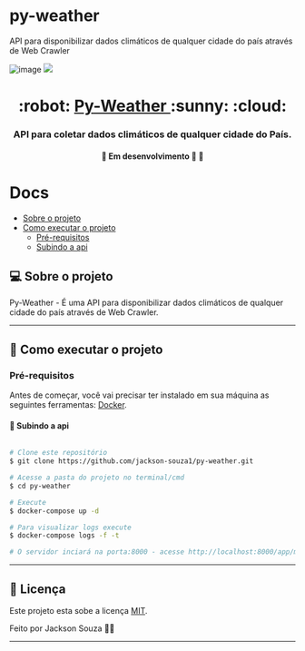 # py-weather
API para disponibilizar dados climáticos de qualquer cidade do país através de Web Crawler




![image](https://user-images.githubusercontent.com/66448077/123535820-dcd54880-d6fc-11eb-8a62-6b92d5dabc52.png)
![](https://user-images.githubusercontent.com/66448077/123539059-3b56f280-d70e-11eb-8b95-737ec30aadda.gif)

<h1 align="center">
     :robot: <a href="#" alt=""> Py-Weather </a> :sunny: :cloud:
</h1>

<h3 align="center">
   	API para coletar dados climáticos de qualquer cidade do País.
</h3>

<h4 align="center">
	🚧   Em desenvolvimento 🚀 🚧
</h4>

Docs
=================
<!--ts-->
   * [Sobre o projeto](#-sobre-o-projeto)
   * [Como executar o projeto](#-como-executar-o-projeto)
     * [Pré-requisitos](#pré-requisitos)
     * [Subindo a api ](#subindo-a-api)
<!--te-->


## 💻 Sobre o projeto

Py-Weather - É uma API para disponibilizar dados climáticos de qualquer cidade do país através de Web Crawler.

---

## 🚀 Como executar o projeto

### Pré-requisitos

Antes de começar, você vai precisar ter instalado em sua máquina as seguintes ferramentas:
[Docker](https://docs.docker.com/get-docker/).


#### 🎲 Subindo a api 

```bash

# Clone este repositório
$ git clone https://github.com/jackson-souza1/py-weather.git

# Acesse a pasta do projeto no terminal/cmd
$ cd py-weather

# Execute
$ docker-compose up -d

# Para visualizar logs execute
$ docker-compose logs -f -t 

# O servidor inciará na porta:8000 - acesse http://localhost:8000/app/metrics 

```
---

## 📝 Licença

Este projeto esta sobe a licença [MIT](./LICENSE).

Feito por Jackson Souza 👋🏽 

---
